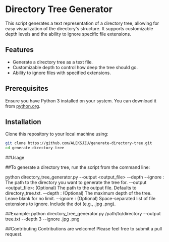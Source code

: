 # Directory Tree Generator

This script generates a text representation of a directory tree, allowing for easy visualization of the directory's structure. It supports customizable depth levels and the ability to ignore specific file extensions.

## Features

- Generate a directory tree as a text file.
- Customizable depth to control how deep the tree should go.
- Ability to ignore files with specified extensions.

## Prerequisites

Ensure you have Python 3 installed on your system. You can download it from [python.org](https://www.python.org/).

## Installation

Clone this repository to your local machine using:

```bash
git clone https://github.com/ALEKSJZU/generate-directory-tree.git
cd generate-directory-tree
```
##Usage

##To generate a directory tree, run the script from the command line:

python directory_tree_generator.py <directory> --output <output_file> --depth <depth> --ignore <extensions>
<directory>: The path to the directory you want to generate the tree for.
--output <output_file>: (Optional) The path to the output file. Defaults to directory_tree.txt.
--depth <depth>: (Optional) The maximum depth of the tree. Leave blank for no limit.
--ignore <extensions>: (Optional) Space-separated list of file extensions to ignore. Include the dot (e.g., .jpg .png).

##Example:
python directory_tree_generator.py /path/to/directory --output tree.txt --depth 3 --ignore .jpg .png

##Contributing
Contributions are welcome! Please feel free to submit a pull request.
